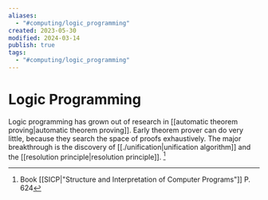 ```yaml
---
aliases:
  - "#computing/logic_programming"
created: 2023-05-30
modified: 2024-03-14
publish: true
tags:
  - "#computing/logic_programming"
---
```


# Logic Programming

Logic programming has grown out of research in [[automatic theorem proving|automatic theorem proving]]. Early theorem prover can do very little, because they search the space of proofs exhaustively. The major breakthrough is the discovery of [[./unification|unification algorithm]] and the [[resolution principle|resolution principle]]. [^1]

[^1]: Book [[SICP|"Structure and Interpretation of Computer Programs"]] P. 624
